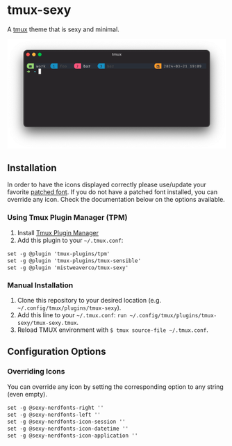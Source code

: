 tmux-sexy
=========

A [tmux](https://github.com/tmux/tmux) theme that is sexy and minimal.

![](preview.png)

## Installation

In order to have the icons displayed correctly
please use/update your favorite [patched font](https://www.nerdfonts.com/font-downloads).
If you do not have a patched font installed,
you can override any icon.
Check the documentation below on the options available.

### Using Tmux Plugin Manager (TPM)

1. Install [Tmux Plugin Manager](https://github.com/tmux-plugins/tpm)
2. Add this plugin to your `~/.tmux.conf`:

```tmux
set -g @plugin 'tmux-plugins/tpm'
set -g @plugin 'tmux-plugins/tmux-sensible'
set -g @plugin 'mistweaverco/tmux-sexy'
```

### Manual Installation

1. Clone this repository to your desired location (e.g. `~/.config/tmux/plugins/tmux-sexy`).
2. Add this line to your `~/.tmux.conf`: `run ~/.config/tmux/plugins/tmux-sexy/tmux-sexy.tmux`.
3. Reload TMUX environment with `$ tmux source-file ~/.tmux.conf`.

## Configuration Options

### Overriding Icons

You can override any icon by setting the corresponding option to any string (even empty).

```tmux
set -g @sexy-nerdfonts-right ''
set -g @sexy-nerdfonts-left ''
set -g @sexy-nerdfonts-icon-session ''
set -g @sexy-nerdfonts-icon-datetime ''
set -g @sexy-nerdfonts-icon-application ''
```